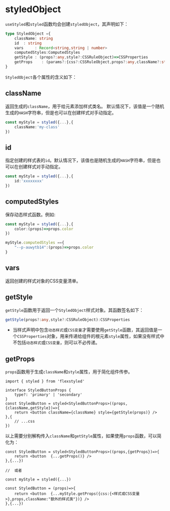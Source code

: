 # styledObject

`useStyled`和`styled`函数均会创建`styledObject`，其声明如下：

```ts
type StyledObject ={
    className: string
    id  : string
    vars     : Record<string,string | number>     
    computedStyles:ComputedStyles
    getStyle : (props?:any,style?:CSSRuleObject)=>CSSProperties
    getProps    : (params?:{css?:CSSRuleObject,props?:any,className?:string})=>StyledResult
}
```

`StyledObject`各个属性的含义如下：


## className

返回生成的`className`，用于给元素添加样式类名。
默认情况下，该值是一个随机生成的`HASH`字符串，但是也可以在创建样式对手动指定。

```ts
const myStyle = styled({...},{
    className:'my-class'
})
```
 
## id

指定创建的样式表的`id`。默认情况下，该值也是随机生成的`HASH`字符串，但是也可以在创建样式对手动指定。

```ts
const myStyle = styled({...},{
    id:'xxxxxxxx'
})
```

## computedStyles

保存动态样式函数。例如:

```ts
const myStyle = styled({...},{
    color:(props)=>props.color
})

myStyle.computedStyles =={
    "--p-auwytb14":(props)=>props.color    
}


```


## vars

返回创建的样式对象的CSS变量清单。

## getStyle

`getStyle`函数用于返回一个`StyledObject`样式对象。其函数签名如下：

```ts
getStyle(props?:any,style?:CSSRuleObject):CSSProperties
```

- 当样式声明中包含`动态样式`或`CSS变量`才需要使用`getStyle`函数，其返回值是一个`CSSProperties`对象，用来传递给组件的根元素`style`属性，如果没有样式中不包括`动态样式`或`CSS变量`，则可以不必传递。


## getProps

`props`函数用于生成`className`和`style`属性，用于简化组件传参。

```tsx
import { styled } from 'flexstyled'

interface StyledButtonProps {
    type?: 'primary' | 'secondary'
}
const StyledButton = styled<StyledButtonProps>((props,{className,getStyle})=>{ 
    return <button className={className} style={getStyle(props)} />
},{
    // ...css
})
```

以上需要分别解构传入`className`和`getStyle`属性，如果使用`props`函数，可以简化为：

```tsx
const StyledButton = styled<StyledButtonProps>((props,{getProps})=>{ 
    return <button  {...getProps()} />
},{...})

//  或者

const myStyle = styled({...})

const StyledButton = (props)=>{ 
    return <button  {...myStyle.getProps({css:{<样式或CSS变量>},props,className:"额外的样式类"})} />
},{...})


```








